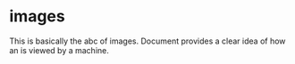 # images
This is basically the abc of images. Document provides a clear idea of how an is viewed by a machine.
